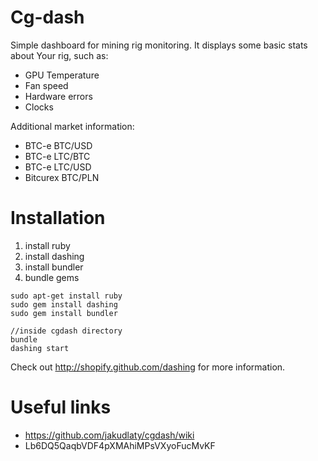 Cg-dash
=======
Simple dashboard for mining rig monitoring. It displays some basic stats about Your rig, such as:

* GPU Temperature
* Fan speed
* Hardware errors
* Clocks

Additional market information:

* BTC-e BTC/USD
* BTC-e LTC/BTC
* BTC-e LTC/USD
* Bitcurex BTC/PLN



Installation
============

1. install ruby
2. install dashing
3. install bundler
4. bundle gems

```
sudo apt-get install ruby
sudo gem install dashing
sudo gem install bundler

//inside cgdash directory
bundle
dashing start
```

Check out http://shopify.github.com/dashing for more information.


Useful links
============

- https://github.com/jakudlaty/cgdash/wiki
- Lb6DQ5QaqbVDF4pXMAhiMPsVXyoFucMvKF
